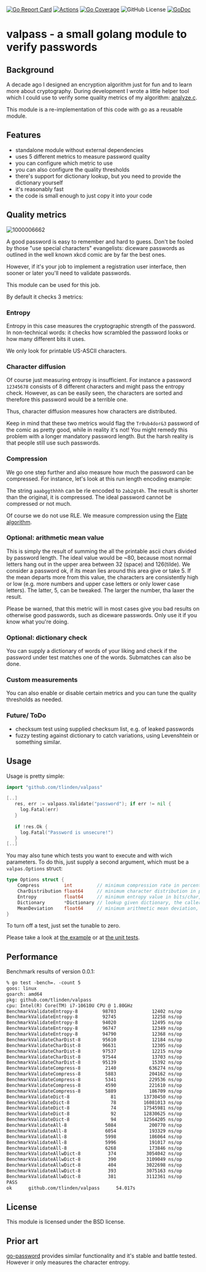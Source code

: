 [![Go Report Card](https://goreportcard.com/badge/github.com/tlinden/valpass)](https://goreportcard.com/report/github.com/tlinden/valpass) 
[![Actions](https://github.com/tlinden/valpass/actions/workflows/ci.yaml/badge.svg)](https://github.com/tlinden/valpass/actions)
[![Go Coverage](https://github.com/tlinden/valpass/wiki/coverage.svg)](https://raw.githack.com/wiki/tlinden/valpass/coverage.html)
![GitHub License](https://img.shields.io/github/license/tlinden/valpass)
[![GoDoc](https://godoc.org/github.com/tlinden/valpass?status.svg)](https://godoc.org/github.com/tlinden/valpass)

# valpass - a small golang module to verify passwords 

## Background 

A decade ago I designed an encryption algorithm
just for fun and to learn more about cryptography.
During development I wrote a little helper tool
which I could use to verify some quality metrics
of my algorithm:
[analyze.c](https://github.com/TLINDEN/twenty4/blob/master/analyze/analyze.c).

This module is a re-implementation of this code
with go as a reusable module.

## Features

- standalone module without external dependencies
- uses 5 different metrics to measure password quality
- you can configure which metric to use
- you can also configure the quality thresholds
- there's support for dictionary lookup, but you need to provide the dictionary yourself 
- it's reasonably fast
- the code is small enough to just copy it into your code

## Quality metrics

![1000006662](https://github.com/user-attachments/assets/6cf19c6f-7c7a-4a2c-9a58-95b3ac1c49e7)

A good password is easy to remember and hard
to guess. Don't be fooled by those "use special characters"
evangelists: diceware passwords as outlined in the
well known xkcd comic are by far the best ones.

However, if it's your job to implement a registration 
user interface, then sooner or later you'll need
to validate passwords.

This module can be used for this job.

By default it checks 3 metrics:

### Entropy

Entropy in this case measures the cryptographic
strength of the password. In non-technical words:
it checks how scrambled the password looks or how
many different bits it uses.

We only look for printable US-ASCII characters.

### Character diffusion

Of course just measuring entropy is insufficient. For
instance a password `12345678` consists of 8 different 
characters and might pass the entropy check. However, as
can be easily seen, the characters are sorted and 
therefore this password would be a terrible one.

Thus, character diffusion measures how characters are
distributed.

Keep in mind that these two metrics would flag
the `Tr0ub4dor&3` password of the comic as pretty good,
while in reality it's not! You might remedy 
this problem with a longer mandatory password 
length. But the harsh reality is that people still 
use such passwords.

### Compression

We go one step further and also measure how much
the password can be compressed. For instance, let's 
look at this run length encoding example:

The string `aaabggthhhh` can be rle encoded to
`2ab2gt4h`. The result is shorter than the original, it is compressed.
The ideal password cannot be compressed
or not much.

Of course we do not use RLE. We measure compression 
using the [Flate algorithm](
https://en.m.wikipedia.org/wiki/Deflate).

### Optional: arithmetic mean value

This is simply the result of summing the all the printable ascii chars
divided by password length. The ideal value would be ~80, because most
normal  letters hang  out in  the upper  area between  32 (space)  and
126(tilde). We  consider a password ok,  if its mean lies  around this
area give or  take 5.  If the  mean departs more from  this value, the
characters are consistently  high or low (e.g. more  numbers and upper
case  letters or  only  lower case  letters). The  latter,  5, can  be
tweaked. The larger the number, tha laxer the result.

Please be  warned, that this  metric will in  most cases give  you bad
results on otherwise good passwords,  such as diceware passwords. Only
use it if you know what you're doing.

### Optional: dictionary check

You can supply a dictionary of words of your
liking and check if the password under test
matches one of the words. Submatches can also 
be done.

### Custom measurements

You can also enable or disable certain metrics and
you can tune the quality thresholds as needed.

### Future/ ToDo

- checksum test using supplied checksum list, e.g. of leaked passwords
-  fuzzy  testing  against   dictionary  to  catch  variations,  using
  Levenshtein or something similar.


## Usage

Usage is pretty simple:

```go
import "github.com/tlinden/valpass"

[..]
   res, err := valpass.Validate("password"); if err != nil {
     log.Fatal(err)
   }
   
   if !res.Ok {
     log.Fatal("Password is unsecure!")
   }
[..]
```

You may also tune which tests you want to execute and with wich
parameters. To do this, just supply a second argument, which must be a
`valpas.Options` struct:

```go
type Options struct {
	Compress         int         // minimum compression rate in percent, default 10%
	CharDistribution float64     // minimum character distribution in percent, default 10%
	Entropy          float64     // minimum entropy value in bits/char, default 3 bits/s
	Dictionary       *Dictionary // lookup given dictionary, the caller has to provide it
	MeanDeviation    float64     // minimum arithmetic mean deviation, by default disabled, standard 5
}
```

To turn off a test, just set the tunable to zero.

Please take a look at [the
example](https://github.com/TLINDEN/valpass/blob/main/example/test.go)
or at [the unit tests](https://github.com/TLINDEN/valpass/blob/main/lib_test.go).

## Performance

Benchmark results of version 0.0.1:

```default
% go test -bench=. -count 5
goos: linux
goarch: amd64
pkg: github.com/tlinden/valpass
cpu: Intel(R) Core(TM) i7-10610U CPU @ 1.80GHz
BenchmarkValidateEntropy-8         98703             12402 ns/op
BenchmarkValidateEntropy-8         92745             12258 ns/op
BenchmarkValidateEntropy-8         94020             12495 ns/op
BenchmarkValidateEntropy-8         96747             12349 ns/op
BenchmarkValidateEntropy-8         94790             12368 ns/op
BenchmarkValidateCharDist-8        95610             12184 ns/op
BenchmarkValidateCharDist-8        96631             12305 ns/op
BenchmarkValidateCharDist-8        97537             12215 ns/op
BenchmarkValidateCharDist-8        97544             13703 ns/op
BenchmarkValidateCharDist-8        95139             15392 ns/op
BenchmarkValidateCompress-8         2140            636274 ns/op
BenchmarkValidateCompress-8         5883            204162 ns/op
BenchmarkValidateCompress-8         5341            229536 ns/op
BenchmarkValidateCompress-8         4590            221610 ns/op
BenchmarkValidateCompress-8         5889            186709 ns/op
BenchmarkValidateDict-8               81          13730450 ns/op
BenchmarkValidateDict-8               78          16081013 ns/op
BenchmarkValidateDict-8               74          17545981 ns/op
BenchmarkValidateDict-8               92          12830625 ns/op
BenchmarkValidateDict-8               94          12564205 ns/op
BenchmarkValidateAll-8              5084            200770 ns/op
BenchmarkValidateAll-8              6054            193329 ns/op
BenchmarkValidateAll-8              5998            186064 ns/op
BenchmarkValidateAll-8              5996            191017 ns/op
BenchmarkValidateAll-8              6268            173846 ns/op
BenchmarkValidateAllwDict-8          374           3054042 ns/op
BenchmarkValidateAllwDict-8          390           3109049 ns/op
BenchmarkValidateAllwDict-8          404           3022698 ns/op
BenchmarkValidateAllwDict-8          393           3075163 ns/op
BenchmarkValidateAllwDict-8          381           3112361 ns/op
PASS
ok      github.com/tlinden/valpass      54.017s
```

## License 

This module is licensed under the BSD license.

## Prior art


[go-password](https://github.com/wagslane/go-password-validator) provides similar
functionality and it's stable and battle tested. 
However ir only measures the character entropy.


